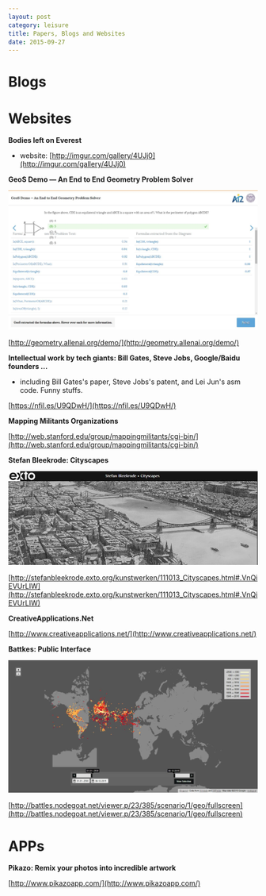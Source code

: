 ```yaml
---
layout: post
category: leisure
title: Papers, Blogs and Websites
date: 2015-09-27
---
```


# Blogs

# Websites

**Bodies left on Everest**

- website: [http://imgur.com/gallery/4UJj0](http://imgur.com/gallery/4UJj0)

**GeoS Demo — An End to End Geometry Problem Solver**

![](/assets/leisure/blogs-and-websites/GeoS_Demo.jpg)

[http://geometry.allenai.org/demo/](http://geometry.allenai.org/demo/)

**Intellectual work by tech giants: Bill Gates, Steve Jobs, Google/Baidu founders ...**

- including Bill Gates's paper, Steve Jobs's patent, and Lei Jun's asm code. Funny stuffs.

[https://nfil.es/U9QDwH/](https://nfil.es/U9QDwH/)

**Mapping Militants Organizations**

[http://web.stanford.edu/group/mappingmilitants/cgi-bin/](http://web.stanford.edu/group/mappingmilitants/cgi-bin/)

**Stefan Bleekrode: Cityscapes**

![](/assets/leisure/blogs-and-websites/Stefan_Bleekrode_Cityscapes.jpg)

[http://stefanbleekrode.exto.org/kunstwerken/111013_Cityscapes.html#.VnQiEVUrLIW](http://stefanbleekrode.exto.org/kunstwerken/111013_Cityscapes.html#.VnQiEVUrLIW)

**CreativeApplications.Net**

[http://www.creativeapplications.net/](http://www.creativeapplications.net/)

**Battkes: Public Interface**

![](/assets/leisure/blogs-and-websites/battles_nodegoat.jpg)

[http://battles.nodegoat.net/viewer.p/23/385/scenario/1/geo/fullscreen](http://battles.nodegoat.net/viewer.p/23/385/scenario/1/geo/fullscreen)

# APPs

**Pikazo: Remix your photos into incredible artwork**

[http://www.pikazoapp.com/](http://www.pikazoapp.com/)